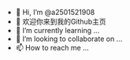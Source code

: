 - 👋 Hi, I’m @a2501521908
- 👀 欢迎你来到我的Github主页
- 🌱 I’m currently learning ...
- 💞️ I’m looking to collaborate on ...
- 📫 How to reach me ...

<!---
a2501521908/a2501521908 is a ✨ special ✨ repository because its `README.md` (this file) appears on your GitHub profile.
You can click the Preview link to take a look at your changes.
--->
